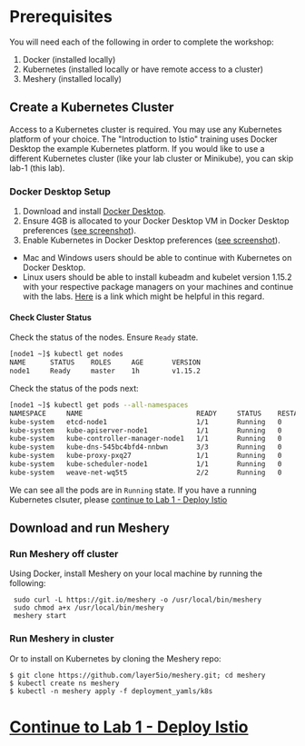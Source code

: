 # Prerequisites
You will need each of the following in order to complete the workshop:

1. Docker (installed locally)
1. Kubernetes (installed locally or have remote access to a cluster)
1. Meshery (installed locally)

## Create a Kubernetes Cluster

Access to a Kubernetes cluster is required. You may use any Kubernetes platform of your choice. The "Introduction to Istio" training uses Docker Desktop the example Kubernetes platform. If you would like to use a different Kubernetes cluster (like your lab cluster or Minikube), you can skip lab-1 (this lab).

### Docker Desktop Setup

1. Download and install [Docker Desktop](https://www.docker.com/products/docker-desktop).
1. Ensure 4GB is allocated to your Docker Desktop VM in Docker Desktop preferences ([see screenshot](img/docker-desktop-memory.png)).
1. Enable Kubernetes in Docker Desktop preferences ([see screenshot](img/docker-desktop-kube.png)).

- Mac and Windows users should be able to continue with Kubernetes on Docker Desktop.
- Linux users should be able to install kubeadm and kubelet version 1.15.2 with your respective package managers on your machines and continue with the labs. [Here](https://kubernetes.io/docs/setup/independent/create-cluster-kubeadm/) is a link which might be helpful in this regard.

#### Check Cluster Status
Check the status of the nodes. Ensure `Ready` state.
```sh
[node1 ~]$ kubectl get nodes
NAME      STATUS    ROLES     AGE       VERSION
node1     Ready     master    1h        v1.15.2
```

Check the status of the pods next:
```sh
[node1 ~]$ kubectl get pods --all-namespaces
NAMESPACE     NAME                            READY     STATUS    RESTARTS   AGE
kube-system   etcd-node1                      1/1       Running   0          1h
kube-system   kube-apiserver-node1            1/1       Running   0          1h
kube-system   kube-controller-manager-node1   1/1       Running   0          1h
kube-system   kube-dns-545bc4bfd4-nnbwn       3/3       Running   0          1h
kube-system   kube-proxy-pxq27                1/1       Running   0          1h
kube-system   kube-scheduler-node1            1/1       Running   0          1h
kube-system   weave-net-wq5t5                 2/2       Running   0          2m
```

We can see all the pods are in `Running` state. If you have a running Kubernetes clsuter, please [continue to Lab 1 - Deploy Istio](../lab-1/README.md) 


## Download and run Meshery

### Run Meshery off cluster

Using Docker, install Meshery on your local machine by running the following:

```
 sudo curl -L https://git.io/meshery -o /usr/local/bin/meshery
 sudo chmod a+x /usr/local/bin/meshery
 meshery start        
```

### Run Meshery in cluster
Or to install on Kubernetes by cloning the Meshery repo:
 ```
 $ git clone https://github.com/layer5io/meshery.git; cd meshery        
 $ kubectl create ns meshery
 $ kubectl -n meshery apply -f deployment_yamls/k8s
```

# [Continue to Lab 1 - Deploy Istio](../lab-1/README.md)
